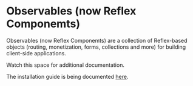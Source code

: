 # Observables (now Reflex Componemts)
Observables (now Reflex Componemts) are a collection of Reflex-based objects (routing, monetization, forms, collections and more) for building client-side applications.

Watch this space for additional documentation.

The installation guide is being documented [here](guide.md).
